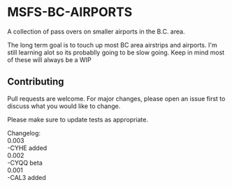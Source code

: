 # MSFS-BC-AIRPORTS

A collection of pass overs on smaller airports in the B.C. area. 

The long term goal is to touch up most BC area airstrips and airports. 
I'm still learning alot so its probablly going to be slow going. Keep in mind most of these will always be a WIP 

## Contributing
Pull requests are welcome. For major changes, please open an issue first to discuss what you would like to change.

Please make sure to update tests as appropriate.


Changelog:  
0.003  
-CYHE added  
0.002  
-CYQQ beta    
0.001  
-CAL3 added


